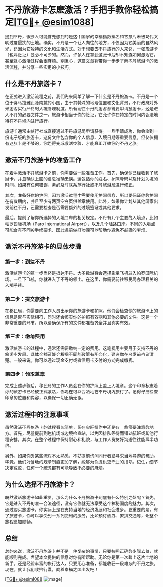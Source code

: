 # 不丹旅游卡怎麽激活？手把手教你轻松搞定[[TG💪+ @esim1088](https://t.me/s/esim1088)]

提到不丹，很多人可能首先想到的是这个国家的幸福指数排名和它那片未被现代文明过度侵扰的土地。确实，不丹是一个让人向往的地方，不仅因为它美丽的自然风光，还因为它独特的文化和生活方式。对于想要去不丹旅行的人来说，一张旅游卡（也叫签证）是必不可少的。然而，许多人在拿到这张卡后却不知道如何激活它，甚至担心激活过程会很麻烦。别担心，这篇文章将带你一步步了解不丹旅游卡的激活流程，并分享一些实用的小技巧。

## 什么是不丹旅游卡？

在正式进入激活流程之前，我们先来简单了解一下什么是不丹旅游卡。不丹是一个位于喜马拉雅山脉南麓的小国，由于其特殊的地理位置和文化背景，不丹政府对外来游客实行严格的入境管理制度。所有前往不丹的游客都需要申请旅游卡，这是进入不丹的必要文件之一。旅游卡相当于你的签证，它允许你在特定的时间内合法地待在不丹境内进行旅行。

旅游卡通常由旅行社或直接通过不丹旅游局申请获得。一旦申请成功，你会收到一份电子版的旅游卡，这份文件包含你的个人信息、入境日期等重要信息。但仅仅拥有这张卡是不够的，你还得完成激活步骤，才能真正开始你的不丹之旅。

## 激活不丹旅游卡的准备工作

在着手激活不丹旅游卡之前，你需要做一些准备工作。首先，确保你已经收到了旅游卡，并且确认上面的信息准确无误。这包括你的姓名、护照号码以及计划入境的时间。如果有任何错误，务必及时联系旅行社或不丹旅游局进行修正。

其次，准备好你的护照。因为激活过程中需要使用护照信息，所以要保证你的护照在有效期内，并且至少有两页空白页供盖章使用。此外，如果你计划从其他国家出发前往不丹，还需要检查是否需要额外的过境签证或其他要求。

最后，提前了解你所选择的入境口岸的相关规定。不丹有几个主要的入境点，比如帕罗国际机场（Paro International Airport），以及几个陆路口岸。不同的入境点可能会有不同的手续要求，因此提前做好功课可以帮助你避免不必要的麻烦。

## 激活不丹旅游卡的具体步骤

### 第一步：到达不丹

激活旅游卡的第一步当然是抵达不丹。大多数游客会选择乘坐飞机进入帕罗国际机场。一旦下飞机，你就进入了不丹的领土。在这里，你需要前往移民局办理相关的入境手续。

### 第二步：提交旅游卡

在移民局，你需要向工作人员出示你的旅游卡和护照。他们会检查你的旅游卡上的信息是否与实际相符，同时还会核实你的护照有效期和其他必要的文件。这是一个非常重要的环节，所以请确保所有的文件都准备齐全并且真实有效。

### 第三步：缴纳费用

激活旅游卡的过程中，通常还需要缴纳一定的费用。这笔费用主要用于支持不丹的旅游业发展。具体金额可能会根据不同的政策有所变化，建议你在出发前咨询清楚。一般来说，你可以通过现金支付或者信用卡支付的方式完成缴费。

### 第四步：领取盖章

完成上述步骤后，移民局的工作人员会在你的护照上盖上入境章。这个印章标志着你的旅游卡已经被正式激活，你现在可以合法地在不丹境内旅行了。记得仔细检查印章的位置和内容，以确保一切正确无误。

## 激活过程中的注意事项

虽然激活不丹旅游卡的过程看似简单，但在实际操作中还是有一些需要注意的地方。首先，尽量提前到达机场或边境检查站，以免因排队等待而错过航班或其他行程安排。其次，在整个过程中保持耐心和礼貌，与工作人员友好沟通往往能事半功倍。

另外，如果你对某些流程不太熟悉，不妨提前询问同行者或寻求当地导游的帮助。毕竟，他们对当地的规章制度更加了解，能够为你提供更专业的指导。记住，细节决定成败，任何一个疏忽都有可能导致不必要的麻烦。

## 为什么选择不丹旅游卡？

既然激活旅游卡如此重要，那么为什么不丹旅游卡到底有什么特别之处呢？首先，它是进入不丹的唯一合法途径，没有它你就无法享受这个神秘国度的魅力。其次，通过购买旅游卡，你实际上是在支持当地的经济发展和社会进步。更重要的是，有了旅游卡，你可以享受到一系列便利的服务，比如预订酒店、安排交通等，让整个旅程更加顺畅。

## 总结

总的来说，激活不丹旅游卡并不是一件复杂的事情，只要按照正确的步骤去做，就能顺利完成。希望本文提供的信息对你有所帮助。无论你是第一次踏上这片土地的新手，还是经验丰富的旅行达人，只要用心准备，都能收获一段难忘的不丹之旅。现在，就让我们收拾行囊，向着幸福之国出发吧！

[[TG💪+ @esim1088](https://t.me/s/esim1088) ![Image](https://i.postimg.cc/4NQfJmqS/Snipaste-2025-05-13-00-14-12.png)]